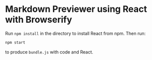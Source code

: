 # Markdown Previewer using React with Browserify

Run `npm install` in the directory to install React from npm. Then run:

```sh
npm start
```

to produce `bundle.js` with code and React.
